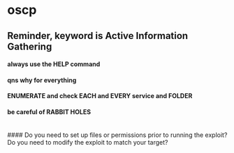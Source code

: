 # oscp

## Reminder, keyword is Active Information Gathering
#### always use the HELP command
#### qns why for everything
#### ENUMERATE and check EACH and EVERY service and FOLDER
#### be careful of RABBIT HOLES

<br/>
#### Do you need to set up files or permissions prior to running the exploit? Do you need to modify the exploit to match your target?
